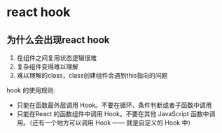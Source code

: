 # react hook

## 为什么会出现react hook

1. 在组件之间复用状态逻辑很难
2. 复杂组件变得难以理解
3. 难以理解的class，class创建组件会遇到this指向的问题

hook 的使用规则:

- 只能在函数最外层调用 Hook。不要在循环、条件判断或者子函数中调用
- 只能在React 的函数组件中调用 Hook。不要在其他 JavaScript 函数中调用。（还有一个地方可以调用 Hook —— 就是自定义的 Hook 中）
